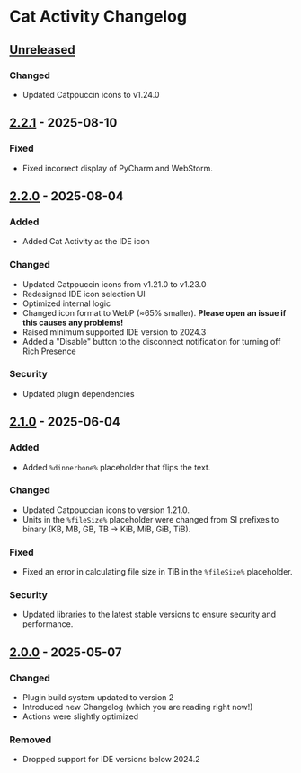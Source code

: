<!-- Keep a Changelog guide -> https://keepachangelog.com -->

# Cat Activity Changelog

## [Unreleased]

### Changed

- Updated Catppuccin icons to v1.24.0

## [2.2.1] - 2025-08-10

### Fixed

- Fixed incorrect display of PyCharm and WebStorm.

## [2.2.0] - 2025-08-04

### Added

- Added Cat Activity as the IDE icon

### Changed

- Updated Catppuccin icons from v1.21.0 to v1.23.0
- Redesigned IDE icon selection UI
- Optimized internal logic
- Changed icon format to WebP (≈65% smaller). **Please open an issue if this causes any problems!**
- Raised minimum supported IDE version to 2024.3
- Added a "Disable" button to the disconnect notification for turning off Rich Presence

### Security

- Updated plugin dependencies

## [2.1.0] - 2025-06-04

### Added

- Added `%dinnerbone%` placeholder that flips the text.

### Changed

- Updated Catppuccian icons to version 1.21.0.
- Units in the `%fileSize%` placeholder were changed from SI prefixes to binary (KB, MB, GB, TB → KiB, MiB, GiB, TiB).

### Fixed

- Fixed an error in calculating file size in TiB in the `%fileSize%` placeholder.

### Security

- Updated libraries to the latest stable versions to ensure security and performance.

## [2.0.0] - 2025-05-07

### Changed

- Plugin build system updated to version 2
- Introduced new Changelog (which you are reading right now!)
- Actions were slightly optimized

### Removed

- Dropped support for IDE versions below 2024.2

[Unreleased]: https://github.com/wavy-cat/Cat-Activity/compare/v2.2.1...HEAD
[2.2.1]: https://github.com/wavy-cat/Cat-Activity/compare/v2.2.0...v2.2.1
[2.2.0]: https://github.com/wavy-cat/Cat-Activity/compare/v2.1.0...v2.2.0
[2.1.0]: https://github.com/wavy-cat/Cat-Activity/compare/v2.0.0...v2.1.0
[2.0.0]: https://github.com/wavy-cat/Cat-Activity/commits/v2.0.0
